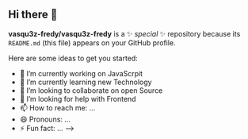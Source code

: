 ## Hi there 👋


**vasqu3z-fredy/vasqu3z-fredy** is a ✨ _special_ ✨ repository because its `README.md` (this file) appears on your GitHub profile.

Here are some ideas to get you started:

- 🔭 I’m currently working on JavaScrpit
- 🌱 I’m currently learning new Technology
- 👯 I’m looking to collaborate on open Source
- 🤔 I’m looking for help with Frontend
- 📫 How to reach me: ...
- 😄 Pronouns: ...
- ⚡ Fun fact: ...
-->
